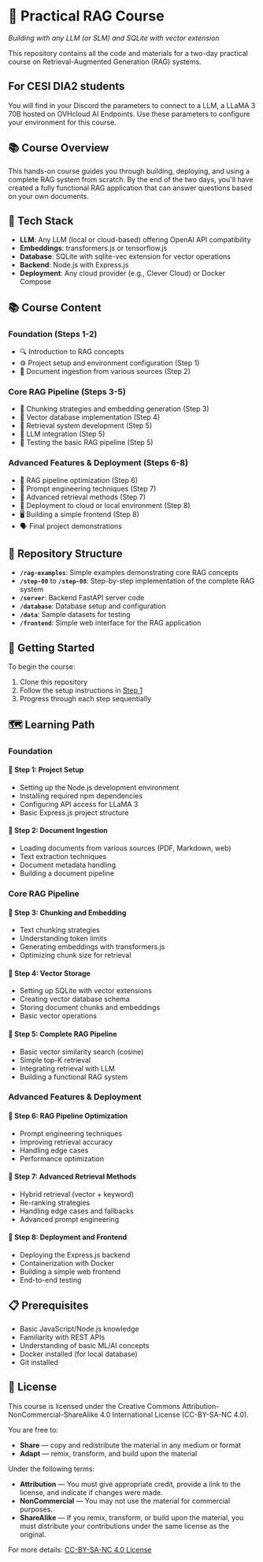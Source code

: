 # 🧠 Practical RAG Course

*Building with any LLM (or SLM) and SQLite with vector extension*

This repository contains all the code and materials for a two-day practical course on Retrieval-Augmented Generation (RAG) systems.

## For CESI DIA2 students

You will find in your Discord the parameters to connect to a LLM, a LLaMA 3 70B hosted on OVHcloud AI Endpoints. Use these parameters to configure your environment for this course.

## 📚 Course Overview

This hands-on course guides you through building, deploying, and using a complete RAG system from scratch. By the end of the two days, you'll have created a fully functional RAG application that can answer questions based on your own documents.

## 🔧 Tech Stack

- **LLM**: Any LLM (local or cloud-based) offering OpenAI API compatibility
- **Embeddings**: transformers.js or tensorflow.js
- **Database**: SQLite with sqlite-vec extension for vector operations
- **Backend**: Node.js with Express.js
- **Deployment**: Any cloud provider (e.g., Clever Cloud) or Docker Compose

## 📚 Course Content

### Foundation (Steps 1-2)
- 🔍 Introduction to RAG concepts
- ⚙️ Project setup and environment configuration (Step 1)
- 📄 Document ingestion from various sources (Step 2)

### Core RAG Pipeline (Steps 3-5)
- 🔢 Chunking strategies and embedding generation (Step 3)
- 💾 Vector database implementation (Step 4)
- 🔎 Retrieval system development (Step 5)
- 🤖 LLM integration (Step 5)
- 🧪 Testing the basic RAG pipeline (Step 5)

### Advanced Features & Deployment (Steps 6-8)
- 🔧 RAG pipeline optimization (Step 6)
- 📝 Prompt engineering techniques (Step 7)
- 🔄 Advanced retrieval methods (Step 7)
- 🚀 Deployment to cloud or local environment (Step 8)
- 🖥️ Building a simple frontend (Step 8)
- 🗣️ Final project demonstrations

## 📁 Repository Structure

- **`/rag-examples`**: Simple examples demonstrating core RAG concepts
- **`/step-00`** to **`/step-08`**: Step-by-step implementation of the complete RAG system
- **`/server`**: Backend FastAPI server code
- **`/database`**: Database setup and configuration
- **`/data`**: Sample datasets for testing
- **`/frontend`**: Simple web interface for the RAG application


## 🚀 Getting Started

To begin the course:

1. Clone this repository
2. Follow the setup instructions in [Step 1](/step-01/README.md)
3. Progress through each step sequentially

## 🗺️ Learning Path

### Foundation

#### 📌 Step 1: Project Setup
- Setting up the Node.js development environment
- Installing required npm dependencies
- Configuring API access for LLaMA 3
- Basic Express.js project structure

#### 📌 Step 2: Document Ingestion
- Loading documents from various sources (PDF, Markdown, web)
- Text extraction techniques
- Document metadata handling
- Building a document pipeline

### Core RAG Pipeline

#### 📌 Step 3: Chunking and Embedding
- Text chunking strategies
- Understanding token limits
- Generating embeddings with transformers.js
- Optimizing chunk size for retrieval

#### 📌 Step 4: Vector Storage
- Setting up SQLite with vector extensions
- Creating vector database schema
- Storing document chunks and embeddings
- Basic vector operations

#### 📌 Step 5: Complete RAG Pipeline
- Basic vector similarity search (cosine)
- Simple top-K retrieval
- Integrating retrieval with LLM
- Building a functional RAG system

### Advanced Features & Deployment

#### 📌 Step 6: RAG Pipeline Optimization
- Prompt engineering techniques
- Improving retrieval accuracy
- Handling edge cases
- Performance optimization

#### 📌 Step 7: Advanced Retrieval Methods
- Hybrid retrieval (vector + keyword)
- Re-ranking strategies
- Handling edge cases and fallbacks
- Advanced prompt engineering

#### 📌 Step 8: Deployment and Frontend
- Deploying the Express.js backend
- Containerization with Docker
- Building a simple web frontend
- End-to-end testing

## 📋 Prerequisites

- Basic JavaScript/Node.js knowledge
- Familiarity with REST APIs
- Understanding of basic ML/AI concepts
- Docker installed (for local database)
- Git installed

## 📜 License

This course is licensed under the Creative Commons Attribution-NonCommercial-ShareAlike 4.0 International License (CC-BY-SA-NC 4.0).

You are free to:
- **Share** — copy and redistribute the material in any medium or format
- **Adapt** — remix, transform, and build upon the material

Under the following terms:
- **Attribution** — You must give appropriate credit, provide a link to the license, and indicate if changes were made.
- **NonCommercial** — You may not use the material for commercial purposes.
- **ShareAlike** — If you remix, transform, or build upon the material, you must distribute your contributions under the same license as the original.

For more details: [CC-BY-SA-NC 4.0 License](https://creativecommons.org/licenses/by-nc-sa/4.0/)
